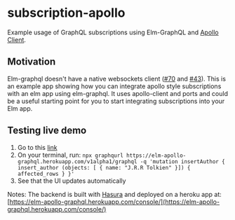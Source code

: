 # subscription-apollo

Example usage of GraphQL subscriptions using Elm-GraphQL and [Apollo Client](https://github.com/apollographql/apollo-client).

## Motivation

  Elm-graphql doesn't have a native websockets client ([#70](https://github.com/dillonkearns/elm-graphql/issues/70#issue-354938870) and [#43](https://github.com/dillonkearns/elm-graphql/issues/43)). This is an example app showing how you can integrate apollo style subscriptions with an elm app using elm-graphql. It uses apollo-client and ports and could be a useful starting point for you to start integrating subscriptions into your Elm app.

## Testing live demo
1. Go to this [link](https://elm-apollo-subscriptions.now.sh/)
2. On your terminal, run: `npx graphqurl https://elm-apollo-graphql.herokuapp.com/v1alpha1/graphql -q 'mutation insertAuthor { insert_author (objects: [ { name: "J.R.R Tolkien" }]) { affected_rows } }'`
3. See that the UI updates automatically

Notes: The backend is built with [Hasura](https://github.com/hasura/graphql-engine) and deployed on a heroku app at: [https://elm-apollo-graphql.herokuapp.com/console/](https://elm-apollo-graphql.herokuapp.com/console/)
